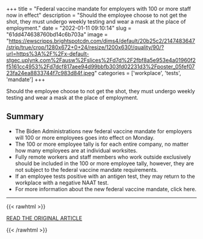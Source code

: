 +++
title = "Federal vaccine mandate for employers with 100 or more staff now in effect"
description = "Should the employee choose to not get the shot, they must undergo weekly testing and wear a mask at the place of employment."
date = "2022-01-11 09:10:14"
slug = "61dd474638760bd14c6b703a"
image = "https://ewscripps.brightspotcdn.com/dims4/default/20b25c2/2147483647/strip/true/crop/1280x672+0+24/resize/1200x630!/quality/90/?url=https%3A%2F%2Fx-default-stgec.uplynk.com%2Fausw%2Fslices%2Fd7d%2F2fbf8a5e953e4a01960f2f5161cc4953%2Fd7dcf817aee94d99bbfb303fd02231d3%2Fposter_05fef0723fa24ea8833744f7c983d84f.jpeg"
categories = ['workplace', 'tests', 'mandate']
+++

Should the employee choose to not get the shot, they must undergo weekly testing and wear a mask at the place of employment.

## Summary

- The Biden Administrations new federal vaccine mandate for employers will 100 or more employees goes into effect on Monday.
- The 100 or more employee tally is for each entire company, no matter how many employees are at individual worksites.
- Fully remote workers and staff members who work outside exclusively should be included in the 100 or more employee tally, however, they are not subject to the federal vaccine mandate requirements.
- If an employee tests positive with an antigen test, they may return to the workplace with a negative NAAT test.
- For more information about the new federal vaccine mandate, click here.

---

{{< rawhtml >}}
  <p class="article-category">
    <a target="_blank" href="https://www.wptv.com/coronavirus/federal-vaccine-mandate-for-employers-with-100-or-more-staff-now-in-effect">READ THE ORIGINAL ARTICLE</a>
  </p>
{{< /rawhtml >}}
